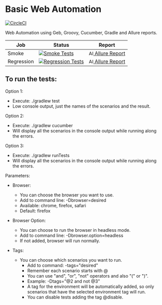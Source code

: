 # Basic Web Automation

[![CircleCI](https://circleci.com/gh/fifernandez/basic-web-automation/tree/master.svg?style=svg)](https://circleci.com/gh/fifernandez/basic-web-automation/tree/master)

Web Automation using Geb, Groovy, Cucumber, Gradle and Allure reports.

| Job        | Status                                                                                                                                                                                                                  | Report                                                                                                                                                                               |
|------------|-------------------------------------------------------------------------------------------------------------------------------------------------------------------------------------------------------------------------|--------------------------------------------------------------------------------------------------------------------------------------------------------------------------------------|
| Smoke      | [![Smoke Tests](https://github.com/fifernandez/basic-web-automation/actions/workflows/smoke-tests.yml/badge.svg)](https://github.com/fifernandez/basic-web-automation/actions/workflows/smoke-tests.yml)                | [<img src="https://avatars.githubusercontent.com/u/5879127?s=200&v=4" width="15" alt="Allure Report"/> Allure Report](https://fifernandez.github.io/basic-web-automation/smoke)      |
| Regression | [![Regression Tests](https://github.com/fifernandez/basic-web-automation/actions/workflows/regression-tests.yml/badge.svg)](https://github.com/fifernandez/basic-web-automation/actions/workflows/regression-tests.yml) | [<img src="https://avatars.githubusercontent.com/u/5879127?s=200&v=4" width="15" alt="Allure Report"/> Allure Report](https://fifernandez.github.io/basic-web-automation/regression) |

To run the tests:
-
Option 1:

- Execute:  ./gradlew test
- Low console output, just the names of the scenarios and the result.

Option 2:

- Execute: ./gradlew cucumber
- Will display all the scenarios in the console output while running along the errors.

Option 3:

- Execute: ./gradlew runTests
- Will display all the scenarios in the console output while running along the errors.

Parameters:

- Browser:
    - You can choose the browser you want to use.
    - Add to command line: -Dbrowser=desired
    - Available: chrome, firefox, safari
    - Default: firefox

- Browser Option:
    - You can choose to run the browser in headless mode.
    - Add to command line: -Dbrowser.option=headless
    - If not added, browser will run normally.


- Tags:
    - You can choose which scenarios you want to run.
        - Add to command: -tags="desired"
        - Remember each scenario starts with @
        - You can use "and", "or", "not" operators and also "(" or ")".
        - Example: -Dtags="@2 and not @3"
        - A tag for the environment will be automatically added, so only scenarios that have the selected environment
          tag will run.
        - You can disable tests adding the tag @disable.